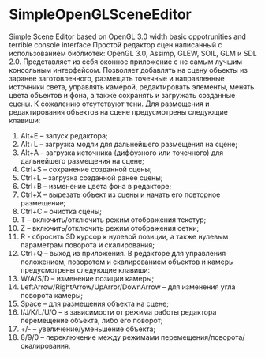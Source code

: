 # SimpleOpenGLSceneEditor
Simple Scene Editor based on OpenGL 3.0 width basic oppotrunities and terrible console interface
  Простой редактор сцен написанный с использованием библиотек: OpenGL 3.0, Assimp, GLEW, SOIL, GLM и SDL 2.0. Представляет из себя оконное приложение с не самым лучшим консольным интерфейсом. Позволяет добавлять на сцену объекты из заранее заготовленного, размещать точечные и направленные источники света, управлять камерой, редактировать элементы, менять цвета объектов и фона,  а также сохранять и загружать созданные сцены.
  К сожалению отсутствуют тени.
  Для размещения и редактирования объектов на сцене предусмотрены следующие клавиши:
1.	Alt+E – запуск редактора;
2.	Alt+L – загрузка модли для дальнейшего размещения на сцене;
3.	Alt+A – загрузка источника (диффузного или точечного) для дальнейшего размещения на сцене;
4.	Ctrl+S – сохранение созданной сцены;
5.	Ctrl+L – загрузка созданной ранее сцены;
6.	Ctrl+B –  изменение цвета фона в редакторе;
7.	Ctrl+X – вырезать объект из сцены и  начать его повторное размещение;
8.	Ctrl+C – очистка сцены;
9.	T – включить/отключить режим отображения текстур;
10.	 Z – включить/отключить режим отображения сетки;
11.	R -  сбросить 3D курсор к нулевой позиции, а также нулевым параметрам поворота и скалирования;
12.	Ctrl+Q – выход из приложения.
  В редакторе для управления положением, поворотом и скалированием объектов и камеры предусмотрены следующие клавиши:
1.	W/A/S/D – изменение позиции камеры;
2.	LeftArrow/RightArrow/UpArror/DownArrow – для изменения угла поворота камеры;
3.	Space – для размещения объекта на сцене;
4.	I/J/K/L/U/O – в зависимости от режима работы редактора перемещение объекта, либо его поворот;
5.	+/- –  увеличение/уменьшение объекта;
6.	8/9/0 – переключение между режимами перемещения/поворота/скалирования. 

